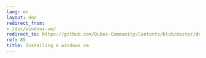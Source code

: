 ```yaml
---
lang: en
layout: doc
redirect_from:
- /doc/windows-vm/
redirect_to: https://github.com/Qubes-Community/Contents/blob/master/docs/os/windows/windows-vm.md
ref: 85
title: Installing a windows vm
---
```

